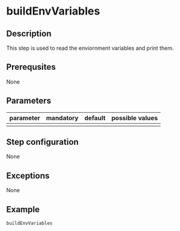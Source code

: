 # buildEnvVariables

## Description
This step is used to read the enviornment variables and print them.

## Prerequsites
None

## Parameters

| parameter | mandatory | default | possible values |
| ----------|-----------|---------|-----------------|
|  |  |  |  |



## Step configuration

None

## Exceptions

None

## Example

```groovy
buildEnvVariables
```
